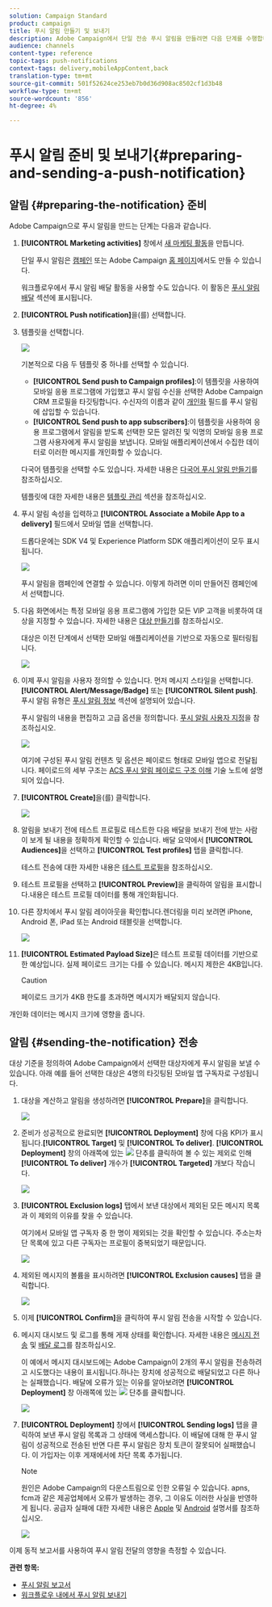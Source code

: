 ```yaml
---
solution: Campaign Standard
product: campaign
title: 푸시 알림 만들기 및 보내기
description: Adobe Campaign에서 단일 전송 푸시 알림을 만들려면 다음 단계를 수행합니다.
audience: channels
content-type: reference
topic-tags: push-notifications
context-tags: delivery,mobileAppContent,back
translation-type: tm+mt
source-git-commit: 501f52624ce253eb7b0d36d908ac8502cf1d3b48
workflow-type: tm+mt
source-wordcount: '856'
ht-degree: 4%

---
```



# 푸시 알림 준비 및 보내기{#preparing-and-sending-a-push-notification}

## 알림 {#preparing-the-notification} 준비

Adobe Campaign으로 푸시 알림을 만드는 단계는 다음과 같습니다.

1. **[!UICONTROL Marketing activities]** 창에서 [새 마케팅 활동](../../start/using/marketing-activities.md#creating-a-marketing-activity)을 만듭니다.

   단일 푸시 알림은 [캠페인](../../start/using/marketing-activities.md#creating-a-marketing-activity) 또는 Adobe Campaign [홈 페이지](../../start/using/interface-description.md#home-page)에서도 만들 수 있습니다.

   워크플로우에서 푸시 알림 배달 활동을 사용할 수도 있습니다. 이 활동은 [푸시 알림 배달](../../automating/using/push-notification-delivery.md) 섹션에 표시됩니다.

1. **[!UICONTROL Push notification]**&#x200B;을(를) 선택합니다.
1. 템플릿을 선택합니다.

   ![](assets/push_notif_type.png)

   기본적으로 다음 두 템플릿 중 하나를 선택할 수 있습니다.

   * **[!UICONTROL Send push to Campaign profiles]**:이 템플릿을 사용하여 모바일 응용 프로그램에 가입했고 푸시 알림 수신을 선택한 Adobe Campaign CRM 프로필을 타깃팅합니다. 수신자의 이름과 같이 [개인화](../../designing/using/personalization.md#inserting-a-personalization-field) 필드를 푸시 알림에 삽입할 수 있습니다.
   * **[!UICONTROL Send push to app subscribers]**:이 템플릿을 사용하여 응용 프로그램에서 알림을 받도록 선택한 모든 알려진 및 익명의 모바일 응용 프로그램 사용자에게 푸시 알림을 보냅니다. 모바일 애플리케이션에서 수집한 데이터로 이러한 메시지를 개인화할 수 있습니다.

   다국어 템플릿을 선택할 수도 있습니다. 자세한 내용은 [다국어 푸시 알림 만들기](../../channels/using/creating-a-multilingual-push-notification.md)를 참조하십시오.

   템플릿에 대한 자세한 내용은 [템플릿 관리](../../start/using/marketing-activity-templates.md) 섹션을 참조하십시오.

1. 푸시 알림 속성을 입력하고 **[!UICONTROL Associate a Mobile App to a delivery]** 필드에서 모바일 앱을 선택합니다.

   드롭다운에는 SDK V4 및 Experience Platform SDK 애플리케이션이 모두 표시됩니다.

   ![](assets/push_notif_properties.png)

   푸시 알림을 캠페인에 연결할 수 있습니다. 이렇게 하려면 이미 만들어진 캠페인에서 선택합니다.

1. 다음 화면에서는 특정 모바일 응용 프로그램에 가입한 모든 VIP 고객을 비롯하여 대상을 지정할 수 있습니다. 자세한 내용은 [대상 만들기](../../audiences/using/creating-audiences.md)를 참조하십시오.

   대상은 이전 단계에서 선택한 모바일 애플리케이션을 기반으로 자동으로 필터링됩니다.

   ![](assets/push_notif_audience.png)

1. 이제 푸시 알림을 사용자 정의할 수 있습니다. 먼저 메시지 스타일을 선택합니다.**[!UICONTROL Alert/Message/Badge]** 또는 **[!UICONTROL Silent push]**. 푸시 알림 유형은 [푸시 알림 정보](../../channels/using/about-push-notifications.md) 섹션에 설명되어 있습니다.

   푸시 알림의 내용을 편집하고 고급 옵션을 정의합니다. [푸시 알림 사용자 지정](../../channels/using/customizing-a-push-notification.md)을 참조하십시오.

   ![](assets/push_notif_content.png)

   여기에 구성된 푸시 알림 컨텐츠 및 옵션은 페이로드 형태로 모바일 앱으로 전달됩니다. 페이로드의 세부 구조는 [ACS 푸시 알림 페이로드 구조 이해](https://docs.adobe.com/content/help/ko-KR/campaign-standard/using/communication-channels/push-notifications/push-payload.html) 기술 노트에 설명되어 있습니다.

1. **[!UICONTROL Create]**&#x200B;을(를) 클릭합니다.

   ![](assets/push_notif_content_2.png)

1. 알림을 보내기 전에 테스트 프로필로 테스트한 다음 배달을 보내기 전에 받는 사람이 보게 될 내용을 정확하게 확인할 수 있습니다. 배달 요약에서 **[!UICONTROL Audiences]**&#x200B;을 선택하고 **[!UICONTROL Test profiles]** 탭을 클릭합니다.

   테스트 전송에 대한 자세한 내용은 [테스트 프로필](../../sending/using/sending-proofs.md)을 참조하십시오.

1. 테스트 프로필을 선택하고 **[!UICONTROL Preview]**&#x200B;을 클릭하여 알림을 표시합니다.내용은 테스트 프로필 데이터를 통해 개인화됩니다.
1. 다른 장치에서 푸시 알림 레이아웃을 확인합니다.렌더링을 미리 보려면 iPhone, Android 폰, iPad 또는 Android 태블릿을 선택합니다.

   ![](assets/push_notif_preview.png)

1. **[!UICONTROL Estimated Payload Size]**&#x200B;은 테스트 프로필 데이터를 기반으로 한 예상입니다. 실제 페이로드 크기는 다를 수 있습니다. 메시지 제한은 4KB입니다.

   >[!CAUTION]
   >
   >페이로드 크기가 4KB 한도를 초과하면 메시지가 배달되지 않습니다.

개인화 데이터는 메시지 크기에 영향을 줍니다.

## 알림 {#sending-the-notification} 전송

대상 기준을 정의하여 Adobe Campaign에서 선택한 대상자에게 푸시 알림을 보낼 수 있습니다. 아래 예를 들어 선택한 대상은 4명의 타깃팅된 모바일 앱 구독자로 구성됩니다.

1. 대상을 계산하고 알림을 생성하려면 **[!UICONTROL Prepare]**&#x200B;을 클릭합니다.

   ![](assets/push_send_1.png)

1. 준비가 성공적으로 완료되면 **[!UICONTROL Deployment]** 창에 다음 KPI가 표시됩니다.**[!UICONTROL Target]** 및 **[!UICONTROL To deliver]**. **[!UICONTROL Deployment]** 창의 아래쪽에 있는 ![](assets/lp_link_properties.png) 단추를 클릭하여 볼 수 있는 제외로 인해 **[!UICONTROL To deliver]** 개수가 **[!UICONTROL Targeted]** 개보다 작습니다.

   ![](assets/push_send_2.png)

1. **[!UICONTROL Exclusion logs]** 탭에서 보낸 대상에서 제외된 모든 메시지 목록과 이 제외의 이유를 찾을 수 있습니다.

   여기에서 모바일 앱 구독자 중 한 명이 제외되는 것을 확인할 수 있습니다. 주소는차단 목록에 있고 다른 구독자는 프로필이 중복되었기 때문입니다.

   ![](assets/push_send_5.png)

1. 제외된 메시지의 볼륨을 표시하려면 **[!UICONTROL Exclusion causes]** 탭을 클릭합니다.

   ![](assets/push_send_7.png)

1. 이제 **[!UICONTROL Confirm]**&#x200B;을 클릭하여 푸시 알림 전송을 시작할 수 있습니다.
1. 메시지 대시보드 및 로그를 통해 게재 상태를 확인합니다. 자세한 내용은 [메시지 전송](../../sending/using/confirming-the-send.md) 및 [배달 로그](../../sending/using/monitoring-a-delivery.md#delivery-logs)를 참조하십시오.

   이 예에서 메시지 대시보드에는 Adobe Campaign이 2개의 푸시 알림을 전송하려고 시도했다는 내용이 표시됩니다.하나는 장치에 성공적으로 배달되었고 다른 하나는 실패했습니다. 배달에 오류가 있는 이유를 알아보려면 **[!UICONTROL Deployment]** 창 아래쪽에 있는 ![](assets/lp_link_properties.png) 단추를 클릭합니다.

   ![](assets/push_send_4.png)

1. **[!UICONTROL Deployment]** 창에서 **[!UICONTROL Sending logs]** 탭을 클릭하여 보낸 푸시 알림 목록과 그 상태에 액세스합니다. 이 배달에 대해 한 푸시 알림이 성공적으로 전송된 반면 다른 푸시 알림은 장치 토큰이 잘못되어 실패했습니다. 이 가입자는 이후 게재에서에 차단 목록 추가됩니다.

   >[!NOTE]
   >
   >원인은 Adobe Campaign의 다운스트림으로 인한 오류일 수 있습니다. apns, fcm과 같은 제공업체에서 오류가 발생하는 경우, 그 이유도 이러한 사실을 반영하게 됩니다. 공급자 실패에 대한 자세한 내용은 [Apple](https://developer.apple.com/library/content/documentation/NetworkingInternet/Conceptual/RemoteNotificationsPG/CommunicatingwithAPNs.html) 및 [Android](https://firebase.google.com/docs/cloud-messaging/http-server-ref) 설명서를 참조하십시오.

   ![](assets/push_send_6.png)

이제 동적 보고서를 사용하여 푸시 알림 전달의 영향을 측정할 수 있습니다.

**관련 항목:**

* [푸시 알림 보고서](../../reporting/using/push-notification-report.md)
* [워크플로우 내에서 푸시 알림 보내기](../../automating/using/push-notification-delivery.md)
